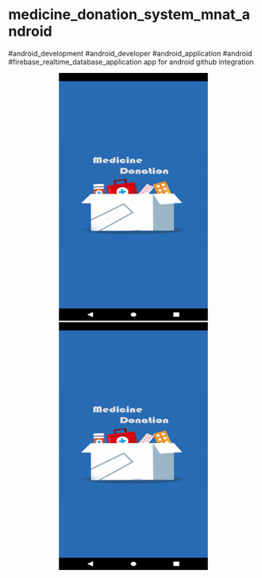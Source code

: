 # medicine_donation_system_mnat_android
#android_development
#android_developer
#android_application
#android
#firebase_realtime_database_application
app for android github integration

<div align="center">
    <img src="Screenshot_20220211_001120.jpg" width="300px" height="500px"</img> 
</div>
<div align="center">
    <title>splash screen</title>
    <img src="Screenshot_20220211_001120.jpg" width="300px" height="500px"</img> 
</div>
